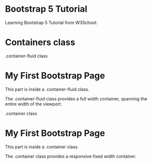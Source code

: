 # Bootstrap 5 Tutorial

Learning Bootstrap 5 Tutorial from W3School.

# Containers class

.container-fluid class

<div class="container-fluid">
  <h1>My First Bootstrap Page</h1>
  <p>This part is inside a .container-fluid class.</p>
  <p>The .container-fluid class provides a full width container, spanning the entire width of the viewport.</p>
</div>

.container class

<div class="container">
  <h1>My First Bootstrap Page</h1>
  <p>This part is inside a .container class.</p>
  <p>The .container class provides a responsive fixed width container.</p>
</div>
